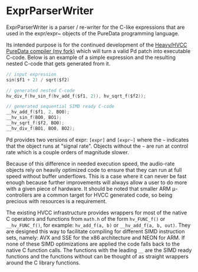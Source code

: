 # ExprParserWriter

ExprParserWriter is a parser / re-writer for the C-like expressions that are
used in the expr/expr~ objects of the PureData programming language.

Its intended purpose is for the continued development of the [Heavy/HVCC
PureData compiler (my fork)](https://github.com/dgbillotte/hvcc) which will
turn a valid Pd patch into executable C-code. Below is an example of a
simple expression and the resulting nested C-code that gets generated from
it.

```c
// input expression
sin($f1 + 2) / sqrt($f2)

// generated nested C-code
hv_div_f(hv_sin_f(hv_add_f($f1, 2)), hv_sqrt_f($f2));

// generated sequential SIMD ready C-code
__hv_add_f($f1, 2, BO0);
__hv_sin_f(BO0, BO1);
__hv_sqrt_f($f2, BO0);
__hv_div_f(BO1, BO0, BO2);
```

Pd provides two versions of expr: `[expr]` and `[expr~]` where the `~`
indicates that the object runs at "signal rate". Objects without the `~`
are run at control rate which is a couple orders of magnitude slower.

Because of this difference in needed execution speed, the audio-rate objects
rely on heavily optimized code to ensure that they can run at full speed without
buffer underflows. This is a case where it can never be fast enough because
further improvements will always allow a user to do more with a given piece of
hardware. It should be noted that smaller ARM μ-controllers are a common target
for HVCC generated code, so being precious with resources is a requirement.

The existing HVCC infrastructure provides wrappers for most of the native C
operators and functions from `math.h` of the form `hv_FUNC_f()` or
`__hv_FUNC_f()`, for example: `hv_add_f(a, b)` or `__hv_add_f(a, b, out)`. They
are designed this way to facilitate compiling for different SIMD instruction
sets, namely: AVX and SSE for the x86 architecture and NEON for ARM. If none of
these SIMD optimizations are applied the code falls back to the native C
function calls. The functions with the leading `__` are the SIMD ready functions
and the functions without can be thought of as straight wrappers around
the C library functions.



